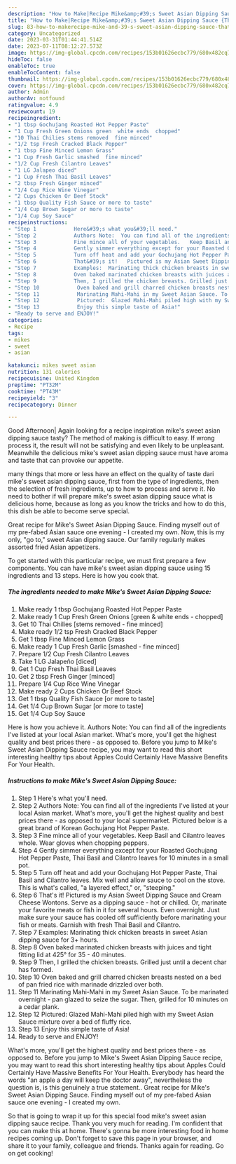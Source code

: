 ```yaml
---
description: "How to Make|Recipe Mike&amp;#39;s Sweet Asian Dipping Sauce {That is Special"
title: "How to Make|Recipe Mike&amp;#39;s Sweet Asian Dipping Sauce {That is Special"
slug: 83-how-to-makerecipe-mike-and-39-s-sweet-asian-dipping-sauce-that-is-special
category: Uncategorized
date: 2023-03-31T01:44:41.514Z
date: 2023-07-11T08:12:27.573Z
image: https://img-global.cpcdn.com/recipes/153b01626ecbc779/680x482cq70/mikes-sweet-asian-dipping-sauce-recipe-main-photo.jpg
hideToc: false
enableToc: true
enableTocContent: false
thumbnail: https://img-global.cpcdn.com/recipes/153b01626ecbc779/680x482cq70/mikes-sweet-asian-dipping-sauce-recipe-main-photo.jpg
cover: https://img-global.cpcdn.com/recipes/153b01626ecbc779/680x482cq70/mikes-sweet-asian-dipping-sauce-recipe-main-photo.jpg
author: Admin
authorAv: notfound
ratingvalue: 4.9
reviewcount: 19
recipeingredient:
- "1 tbsp Gochujang Roasted Hot Pepper Paste"
- "1 Cup Fresh Green Onions green  white ends  chopped"
- "10 Thai Chilies stems removed  fine minced"
- "1/2 tsp Fresh Cracked Black Pepper"
- "1 tbsp Fine Minced Lemon Grass"
- "1 Cup Fresh Garlic smashed  fine minced"
- "1/2 Cup Fresh Cilantro Leaves"
- "1 LG Jalapeo diced"
- "1 Cup Fresh Thai Basil Leaves"
- "2 tbsp Fresh Ginger minced"
- "1/4 Cup Rice Wine Vinegar"
- "2 Cups Chicken Or Beef Stock"
- "1 tbsp Quality Fish Sauce or more to taste"
- "1/4 Cup Brown Sugar or more to taste"
- "1/4 Cup Soy Sauce"
recipeinstructions:
- "Step 1            Here&#39;s what you&#39;ll need."
- "Step 2            Authors Note:  You can find all of the ingredients I&#39;ve listed at your local Asian market. What&#39;s more, you&#39;ll get the highest quality and best prices there - as opposed to your local supermarket.  Pictured below is a great brand of Korean Gochujang Hot Pepper Paste."
- "Step 3            Fine mince all of your vegetables.   Keep Basil and Cilantro leaves whole.   Wear gloves when chopping peppers."
- "Step 4            Gently simmer everything except for your Roasted Gochujang Hot Pepper Paste, Thai Basil and Cilantro leaves for 10 minutes in a small pot."
- "Step 5            Turn off heat and add your Gochujang Hot Pepper Paste, Thai Basil and Cilantro leaves. Mix well and allow sauce to cool on the stove. This is what&#39;s called, &#34;a layered effect,&#34; or, &#34;steeping.&#34;"
- "Step 6            That&#39;s it!   Pictured is my Asian Sweet Dipping Sauce and Cream Cheese Wontons.  Serve as a dipping sauce - hot or chilled. Or, marinate your favorite meats or fish in it for several hours. Even overnight. Just make sure your sauce has cooled off sufficiently before marinating your fish or meats.  Garnish with fresh Thai Basil and Cilantro."
- "Step 7            Examples:  Marinating thick chicken breasts in sweet Asian dipping sauce for 3+ hours."
- "Step 8            Oven baked marinated chicken breasts with juices and tight fitting lid at 425° for 35 - 40 minutes."
- "Step 9            Then, I grilled the chicken breasts. Grilled just until a decent char has formed."
- "Step 10            Oven baked and grill charred chicken breasts nested on a bed of pan fried rice with marinade drizzled over both."
- "Step 11            Marinating Mahi-Mahi in my Sweet Asian Sauce. To be marinated overnight - pan glazed to seize the sugar. Then, grilled for 10 minutes on a cedar plank."
- "Step 12            Pictured:  Glazed Mahi-Mahi piled high with my Sweet Asian Sauce mixture over a bed of fluffy rice."
- "Step 13            Enjoy this simple taste of Asia!"
- "Ready to serve and ENJOY!"
categories:
- Recipe
tags:
- mikes
- sweet
- asian

katakunci: mikes sweet asian 
nutrition: 131 calories
recipecuisine: United Kingdom
preptime: "PT32M"
cooktime: "PT43M"
recipeyield: "3"
recipecategory: Dinner

---
```



Good Afternoon| Again looking for a recipe inspiration mike&#39;s sweet asian dipping sauce tasty? The method of making is difficult to easy. If wrong process it, the result will not be satisfying and even likely to be unpleasant. Meanwhile the delicious mike&#39;s sweet asian dipping sauce must have aroma and taste that can provoke our appetite.






many things that more or less have an effect on the quality of taste dari mike&#39;s sweet asian dipping sauce, first from the type of ingredients, then the selection of fresh ingredients, up to how to process and serve it. No need to bother if will prepare mike&#39;s sweet asian dipping sauce what is delicious home, because as long as you know the tricks and how to do this, this dish be able to become serve  special.


Great recipe for Mike&#39;s Sweet Asian Dipping Sauce. Finding myself out of my pre-fabed Asian sauce one evening - I created my own. Now, this is my only, &#34;go to,&#34; sweet Asian dipping sauce. Our family regularly makes assorted fried Asian appetizers.


To get started with this particular recipe, we must first prepare a few components. You can have mike&#39;s sweet asian dipping sauce using 15 ingredients and 13 steps. Here is how you cook that.

<!--inarticleads1-->

##### The ingredients needed to make Mike&#39;s Sweet Asian Dipping Sauce:

1. Make ready 1 tbsp Gochujang Roasted Hot Pepper Paste
1. Make ready 1 Cup Fresh Green Onions [green &amp; white ends - chopped]
1. Get 10 Thai Chilies [stems removed - fine minced]
1. Make ready 1/2 tsp Fresh Cracked Black Pepper
1. Get 1 tbsp Fine Minced Lemon Grass
1. Make ready 1 Cup Fresh Garlic [smashed - fine minced]
1. Prepare 1/2 Cup Fresh Cilantro Leaves
1. Take 1 LG Jalapeño [diced]
1. Get 1 Cup Fresh Thai Basil Leaves
1. Get 2 tbsp Fresh Ginger [minced]
1. Prepare 1/4 Cup Rice Wine Vinegar
1. Make ready 2 Cups Chicken Or Beef Stock
1. Get 1 tbsp Quality Fish Sauce [or more to taste]
1. Get 1/4 Cup Brown Sugar [or more to taste]
1. Get 1/4 Cup Soy Sauce


Here is how you achieve it. Authors Note: You can find all of the ingredients I&#39;ve listed at your local Asian market. What&#39;s more, you&#39;ll get the highest quality and best prices there - as opposed to. Before you jump to Mike&#39;s Sweet Asian Dipping Sauce recipe, you may want to read this short interesting healthy tips about Apples Could Certainly Have Massive Benefits For Your Health. 

<!--inarticleads2-->

##### Instructions to make Mike&#39;s Sweet Asian Dipping Sauce:

1. Step 1            Here&#39;s what you&#39;ll need.
1. Step 2            Authors Note:  You can find all of the ingredients I&#39;ve listed at your local Asian market. What&#39;s more, you&#39;ll get the highest quality and best prices there - as opposed to your local supermarket.  Pictured below is a great brand of Korean Gochujang Hot Pepper Paste.
1. Step 3            Fine mince all of your vegetables.   Keep Basil and Cilantro leaves whole.   Wear gloves when chopping peppers.
1. Step 4            Gently simmer everything except for your Roasted Gochujang Hot Pepper Paste, Thai Basil and Cilantro leaves for 10 minutes in a small pot.
1. Step 5            Turn off heat and add your Gochujang Hot Pepper Paste, Thai Basil and Cilantro leaves. Mix well and allow sauce to cool on the stove. This is what&#39;s called, &#34;a layered effect,&#34; or, &#34;steeping.&#34;
1. Step 6            That&#39;s it!   Pictured is my Asian Sweet Dipping Sauce and Cream Cheese Wontons.  Serve as a dipping sauce - hot or chilled. Or, marinate your favorite meats or fish in it for several hours. Even overnight. Just make sure your sauce has cooled off sufficiently before marinating your fish or meats.  Garnish with fresh Thai Basil and Cilantro.
1. Step 7            Examples:  Marinating thick chicken breasts in sweet Asian dipping sauce for 3+ hours.
1. Step 8            Oven baked marinated chicken breasts with juices and tight fitting lid at 425° for 35 - 40 minutes.
1. Step 9            Then, I grilled the chicken breasts. Grilled just until a decent char has formed.
1. Step 10            Oven baked and grill charred chicken breasts nested on a bed of pan fried rice with marinade drizzled over both.
1. Step 11            Marinating Mahi-Mahi in my Sweet Asian Sauce. To be marinated overnight - pan glazed to seize the sugar. Then, grilled for 10 minutes on a cedar plank.
1. Step 12            Pictured:  Glazed Mahi-Mahi piled high with my Sweet Asian Sauce mixture over a bed of fluffy rice.
1. Step 13            Enjoy this simple taste of Asia!
1. Ready to serve and ENJOY!

What&#39;s more, you&#39;ll get the highest quality and best prices there - as opposed to. Before you jump to Mike&#39;s Sweet Asian Dipping Sauce recipe, you may want to read this short interesting healthy tips about Apples Could Certainly Have Massive Benefits For Your Health. Everybody has heard the words &#34;an apple a day will keep the doctor away&#34;, nevertheless the question is, is this genuinely a true statement.. Great recipe for Mike&#39;s Sweet Asian Dipping Sauce. Finding myself out of my pre-fabed Asian sauce one evening - I created my own. 

So that is going to wrap it up for this special food mike&#39;s sweet asian dipping sauce recipe. Thank you very much for reading. I'm confident that you can make this at home. There's gonna be more interesting food in home recipes coming up. Don't forget to save this page in your browser, and share it to your family, colleague and friends. Thanks again for reading. Go on get cooking!
